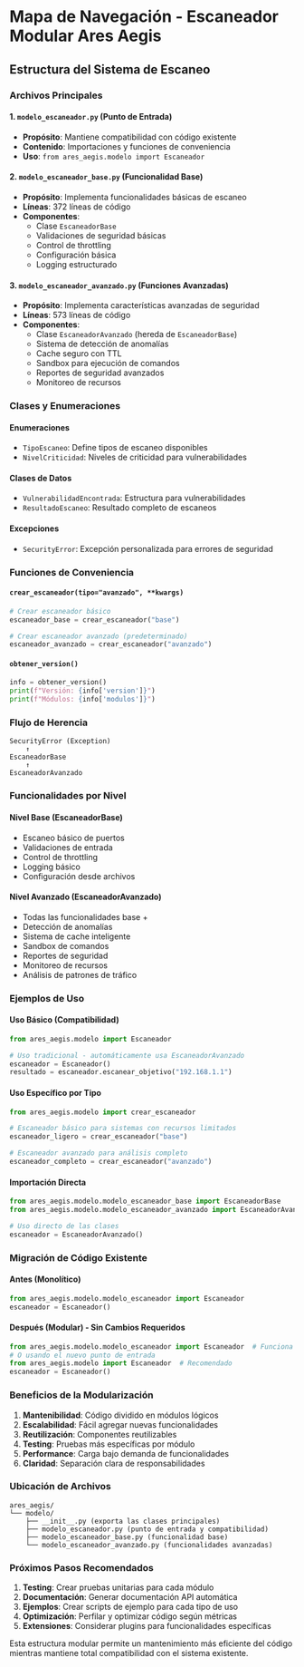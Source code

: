 # Mapa de Navegación - Escaneador Modular Ares Aegis

## Estructura del Sistema de Escaneo

### Archivos Principales

#### 1. `modelo_escaneador.py` (Punto de Entrada)
- **Propósito**: Mantiene compatibilidad con código existente
- **Contenido**: Importaciones y funciones de conveniencia
- **Uso**: `from ares_aegis.modelo import Escaneador`

#### 2. `modelo_escaneador_base.py` (Funcionalidad Base)
- **Propósito**: Implementa funcionalidades básicas de escaneo
- **Líneas**: 372 líneas de código
- **Componentes**:
  - Clase `EscaneadorBase`
  - Validaciones de seguridad básicas
  - Control de throttling
  - Configuración básica
  - Logging estructurado

#### 3. `modelo_escaneador_avanzado.py` (Funciones Avanzadas)
- **Propósito**: Implementa características avanzadas de seguridad
- **Líneas**: 573 líneas de código  
- **Componentes**:
  - Clase `EscaneadorAvanzado` (hereda de `EscaneadorBase`)
  - Sistema de detección de anomalías
  - Cache seguro con TTL
  - Sandbox para ejecución de comandos
  - Reportes de seguridad avanzados
  - Monitoreo de recursos

### Clases y Enumeraciones

#### Enumeraciones
- `TipoEscaneo`: Define tipos de escaneo disponibles
- `NivelCriticidad`: Niveles de criticidad para vulnerabilidades

#### Clases de Datos
- `VulnerabilidadEncontrada`: Estructura para vulnerabilidades
- `ResultadoEscaneo`: Resultado completo de escaneos

#### Excepciones
- `SecurityError`: Excepción personalizada para errores de seguridad

### Funciones de Conveniencia

#### `crear_escaneador(tipo="avanzado", **kwargs)`
```python
# Crear escaneador básico
escaneador_base = crear_escaneador("base")

# Crear escaneador avanzado (predeterminado)
escaneador_avanzado = crear_escaneador("avanzado")
```

#### `obtener_version()`
```python
info = obtener_version()
print(f"Versión: {info['version']}")
print(f"Módulos: {info['modulos']}")
```

### Flujo de Herencia

```
SecurityError (Exception)
    ↑
EscaneadorBase
    ↑
EscaneadorAvanzado
```

### Funcionalidades por Nivel

#### Nivel Base (EscaneadorBase)
- Escaneo básico de puertos
- Validaciones de entrada
- Control de throttling
- Logging básico
- Configuración desde archivos

#### Nivel Avanzado (EscaneadorAvanzado)
- Todas las funcionalidades base +
- Detección de anomalías
- Sistema de cache inteligente
- Sandbox de comandos
- Reportes de seguridad
- Monitoreo de recursos
- Análisis de patrones de tráfico

### Ejemplos de Uso

#### Uso Básico (Compatibilidad)
```python
from ares_aegis.modelo import Escaneador

# Uso tradicional - automáticamente usa EscaneadorAvanzado
escaneador = Escaneador()
resultado = escaneador.escanear_objetivo("192.168.1.1")
```

#### Uso Específico por Tipo
```python
from ares_aegis.modelo import crear_escaneador

# Escaneador básico para sistemas con recursos limitados
escaneador_ligero = crear_escaneador("base")

# Escaneador avanzado para análisis completo
escaneador_completo = crear_escaneador("avanzado")
```

#### Importación Directa
```python
from ares_aegis.modelo.modelo_escaneador_base import EscaneadorBase
from ares_aegis.modelo.modelo_escaneador_avanzado import EscaneadorAvanzado

# Uso directo de las clases
escaneador = EscaneadorAvanzado()
```

### Migración de Código Existente

#### Antes (Monolítico)
```python
from ares_aegis.modelo.modelo_escaneador import Escaneador
escaneador = Escaneador()
```

#### Después (Modular) - Sin Cambios Requeridos
```python
from ares_aegis.modelo.modelo_escaneador import Escaneador  # Funciona igual
# O usando el nuevo punto de entrada
from ares_aegis.modelo import Escaneador  # Recomendado
escaneador = Escaneador()
```

### Beneficios de la Modularización

1. **Mantenibilidad**: Código dividido en módulos lógicos
2. **Escalabilidad**: Fácil agregar nuevas funcionalidades
3. **Reutilización**: Componentes reutilizables
4. **Testing**: Pruebas más específicas por módulo
5. **Performance**: Carga bajo demanda de funcionalidades
6. **Claridad**: Separación clara de responsabilidades

### Ubicación de Archivos

```
ares_aegis/
└── modelo/
    ├── __init__.py (exporta las clases principales)
    ├── modelo_escaneador.py (punto de entrada y compatibilidad)
    ├── modelo_escaneador_base.py (funcionalidad base)
    └── modelo_escaneador_avanzado.py (funcionalidades avanzadas)
```

### Próximos Pasos Recomendados

1. **Testing**: Crear pruebas unitarias para cada módulo
2. **Documentación**: Generar documentación API automática
3. **Ejemplos**: Crear scripts de ejemplo para cada tipo de uso
4. **Optimización**: Perfilar y optimizar código según métricas
5. **Extensiones**: Considerar plugins para funcionalidades específicas

Esta estructura modular permite un mantenimiento más eficiente del código mientras mantiene total compatibilidad con el sistema existente.
